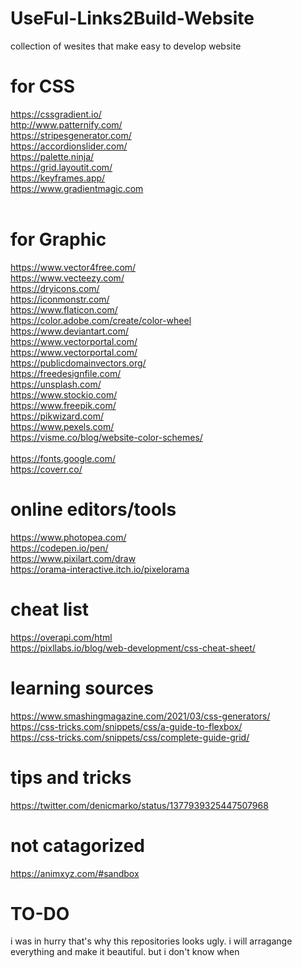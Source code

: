 # UseFul-Links2Build-Website
collection of wesites that make easy to develop website


# for CSS
https://cssgradient.io/ <br>
http://www.patternify.com/ <br>
https://stripesgenerator.com/ <br>
https://accordionslider.com/ <br>
https://palette.ninja/ <br>
https://grid.layoutit.com/ <br>
https://keyframes.app/ <br>
https://www.gradientmagic.com <br>
<br>

# for Graphic
https://www.vector4free.com/ <br>
https://www.vecteezy.com/ <br>
https://dryicons.com/ <br>
https://iconmonstr.com/ <br>
https://www.flaticon.com/ <br>
https://color.adobe.com/create/color-wheel <br>
https://www.deviantart.com/ <br>
https://www.vectorportal.com/ <br>
https://www.vectorportal.com/ <br>
https://publicdomainvectors.org/ <br>
https://freedesignfile.com/ <br>
https://unsplash.com/ <br>
https://www.stockio.com/ <br>
https://www.freepik.com/ <br>
https://pikwizard.com/ <br>
https://www.pexels.com/ <br>
https://visme.co/blog/website-color-schemes/ <br>
<br>
https://fonts.google.com/ <br>
https://coverr.co/ <br>

# online editors/tools
https://www.photopea.com/ <br>
https://codepen.io/pen/ <br>
https://www.pixilart.com/draw <br>
https://orama-interactive.itch.io/pixelorama <br>


# cheat list
https://overapi.com/html <br>
https://pixllabs.io/blog/web-development/css-cheat-sheet/ <br>

# learning sources
https://www.smashingmagazine.com/2021/03/css-generators/ <br>
https://css-tricks.com/snippets/css/a-guide-to-flexbox/ <br>
https://css-tricks.com/snippets/css/complete-guide-grid/ <br>


# tips and tricks
https://twitter.com/denicmarko/status/1377939325447507968 <br>



# not catagorized
https://animxyz.com/#sandbox <br>



# TO-DO
i was in hurry that's why this repositories looks ugly. i will arragange everything and make it beautiful.
but i don't know when
